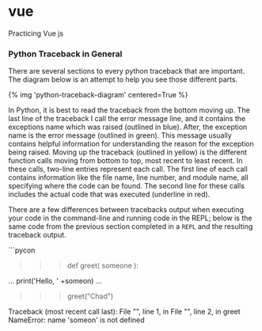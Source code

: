 # vue
Practicing Vue js
### Python Traceback in General

There are several sections to every python traceback that are important. The diagram below is an attempt to help you see those different parts.

{% img 'python-traceback-diagram' centered=True %}

In Python, it is best to read the traceback from the bottom moving up. The last line of the traceback I call the error message line, and it contains the exceptions name which was raised (outlined in blue). After, the exception name is the error message (outlined in green). This message usually contains helpful information for understanding the reason for the exception being raised. Moving up the traceback (outlined in yellow) is the different function calls moving from bottom to top, most recent to least recent. In these calls, two-line entries represent each call. The first line of each call contains information like the file name, line number, and module name, all specifying where the code can be found. The second line for these calls includes the actual code that was executed (underline in red).

There are a few differences between tracebacks output when executing your code in the command-line and running code in the REPL; below is the same code from the previous section completed in a `REPL` and the resulting traceback output.

\```pycon
>>> def greet( someone ):
>>>
...   print('Hello, ' +someon)
... 
>>> greet("Chad")

Traceback (most recent call last):
  File "", line 1, in 
  File "", line 2, in greet
NameError: name 'someon' is not defined
```

